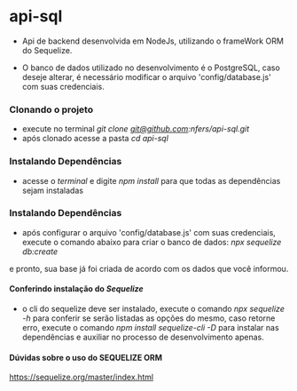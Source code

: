 # api-sql

- Api de backend desenvolvida em NodeJs, utilizando o frameWork ORM do Sequelize.

* O banco de dados utilizado no desenvolvimento é o PostgreSQL, caso deseje alterar, 
é necessário modificar o arquivo 'config/database.js' com suas credenciais.

### Clonando o projeto 

- execute no terminal _git clone git@github.com:nfers/api-sql.git_
- após clonado acesse a pasta _cd api-sql_

### Instalando Dependências

- acesse o *terminal* e digite _npm install_ para que todas as dependências sejam instaladas

### Instalando Dependências

- após configurar o arquivo 'config/database.js' com suas credenciais, execute o comando abaixo para criar o banco de dados: 
_npx sequelize db:create_

e pronto, sua base já foi criada de acordo com os dados que você informou.

#### Conferindo instalação do _Sequelize_

- o cli do sequelize deve ser instalado, execute o comando _npx sequelize -h_ 
para conferir se serão listadas as opções do mesmo, caso retorne erro, 
execute o comando _npm install sequelize-cli -D_ para instalar nas dependências e auxiliar no processo de desenvolvimento apenas.


#### Dúvidas sobre o uso do SEQUELIZE ORM

https://sequelize.org/master/index.html



    